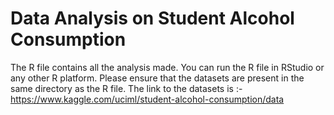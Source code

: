 # Data Analysis on Student Alcohol Consumption
The R file contains all the analysis made. 
You can run the R file in RStudio or any other R platform.
Please ensure that the datasets are present in the same directory as the R file.
The link to the datasets is :-https://www.kaggle.com/uciml/student-alcohol-consumption/data
